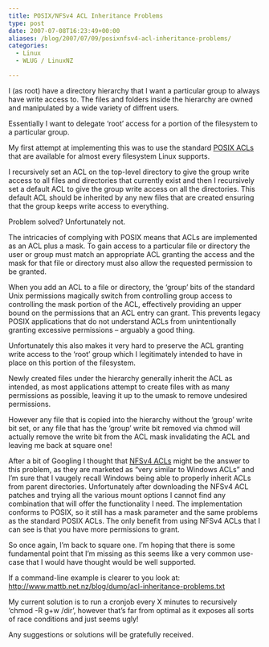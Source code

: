 ```yaml
---
title: POSIX/NFSv4 ACL Inheritance Problems
type: post
date: 2007-07-08T16:23:49+00:00
aliases: /blog/2007/07/09/posixnfsv4-acl-inheritance-problems/
categories:
  - Linux
  - WLUG / LinuxNZ

---
```

I (as root) have a directory hierarchy that I want a particular group to always have write access to. The files and folders inside the hierarchy are owned and manipulated by a wide variety of diffrent users. 

Essentially I want to delegate &#8216;root&#8217; access for a portion of the filesystem to a particular group. 

My first attempt at implementing this was to use the standard [POSIX ACLs][1] that are available for almost every filesystem Linux supports.

I recursively set an ACL on the top-level directory to give the group write access to all files and directories that currently exist and then I recursively set a default ACL to give the group write access on all the directories. This default ACL should be inherited by any new files that are created ensuring that the group keeps write access to everything. 

Problem solved? Unfortunately not.

The intricacies of complying with POSIX means that ACLs are implemented as an ACL plus a mask. To gain access to a particular file or directory the user or group must match an appropriate ACL granting the access and the mask for that file or directory must also allow the requested permission to be granted.

When you add an ACL to a file or directory, the &#8216;group&#8217; bits of the standard Unix permissions magically switch from controlling group access to controlling the mask portion of the ACL, effectively providing an upper bound on the permissions that an ACL entry can grant. This prevents legacy POSIX applications that do not understand ACLs from unintentionally granting excessive permissions &#8211; arguably a good thing.

Unfortunately this also makes it very hard to preserve the ACL granting write access to the &#8216;root&#8217; group which I legitimately intended to have in place on this portion of the filesystem. 

Newly created files under the hierarchy generally inherit the ACL as intended, as most applications attempt to create files with as many permissions as possible, leaving it up to the umask to remove undesired permissions.

However any file that is copied into the hierarchy without the &#8216;group&#8217; write bit set, or any file that has the &#8216;group&#8217; write bit removed via chmod will actually remove the write bit from the ACL mask invalidating the ACL and leaving me back at square one!

After a bit of Googling I thought that [NFSv4 ACLs][2] might be the answer to this problem, as they are marketed as &#8220;very similar to Windows ACLs&#8221; and I&#8217;m sure that I vaugely recall Windows being able to properly inherit ACLs from parent directories. Unfortunately after downloading the NFSv4 ACL patches and trying all the various mount options I cannot find any combination that will offer the functionality I need. The implementation conforms to POSIX, so it still has a mask parameter and the same problems as the standard POSIX ACLs. The only benefit from using NFSv4 ACLs that I can see is that you have more permissions to grant.

So once again, I&#8217;m back to square one. I&#8217;m hoping that there is some fundamental point that I&#8217;m missing as this seems like a very common use-case that I would have thought would be well supported. 

If a command-line example is clearer to you look at:  
<http://www.mattb.net.nz/blog/dump/acl-inheritance-problems.txt>

My current solution is to run a cronjob every X minutes to recursively &#8216;chmod -R g+w /dir&#8217;, however that&#8217;s far from optimal as it exposes all sorts of race conditions and just seems ugly!

Any suggestions or solutions will be gratefully received.

 [1]: http://www.suse.de/~agruen/acl/linux-acls/online/
 [2]: http://www.suse.de/~agruen/nfs4acl/